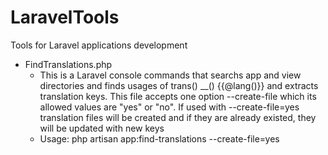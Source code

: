 # LaravelTools
Tools for Laravel applications development

* FindTranslations.php
    * This is a Laravel console commands that searchs app and view directories and finds usages of trans() __() {{@lang()}} and extracts translation keys. This file accepts one option --create-file which its allowed values are "yes" or "no". If used with --create-file=yes translation files will be created and if they are already existed, they will be updated with new keys
    * Usage: php artisan app:find-translations --create-file=yes
